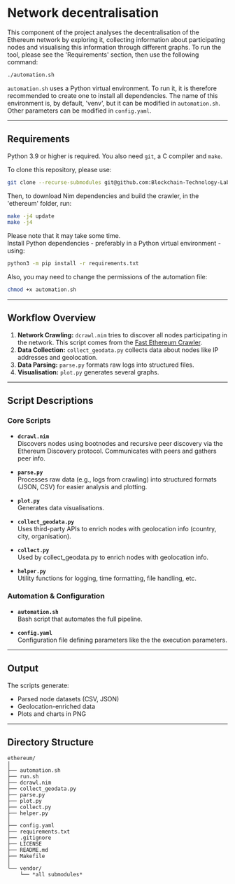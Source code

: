 # Network decentralisation

This component of the project analyses the decentralisation of the Ethereum network by exploring it, collecting information about participating nodes and visualising this information through different graphs. To run the tool, please see the 'Requirements' section, then use the following command:
```bash
./automation.sh
```
`automation.sh` uses a Python virtual environment. To run it, it is therefore recommended to create one to install all dependencies. The name of this environment is, by default, 'venv', but it can be modified in `automation.sh`. Other parameters can be modified in `config.yaml`.

---

## Requirements

Python 3.9 or higher is required. You also need `git`, a C compiler and `make`.

To clone this repository, please use:
```bash
git clone --recurse-submodules git@github.com:Blockchain-Technology-Lab/network-decentralization.git
```
Then, to download Nim dependencies and build the crawler, in the 'ethereum' folder, run:
```bash
make -j4 update
make -j4
```
Please note that it may take some time.  
Install Python dependencies - preferably in a Python virtual environment - using:
```bash
python3 -m pip install -r requirements.txt
```
Also, you may need to change the permissions of the automation file:
```bash
chmod +x automation.sh
```

---

## Workflow Overview

1. **Network Crawling:** `dcrawl.nim` tries to discover all nodes participating in the network. This script comes from the [Fast Ethereum Crawler](https://github.com/cskiraly/fast-ethereum-crawler.git).
2. **Data Collection:** `collect_geodata.py` collects data about nodes like IP addresses and geolocation.
3. **Data Parsing:** `parse.py` formats raw logs into structured files.
4. **Visualisation:** `plot.py` generates several graphs.

---

## Script Descriptions

### Core Scripts

- **`dcrawl.nim`**  
  Discovers nodes using bootnodes and recursive peer discovery via the Ethereum Discovery protocol. Communicates with peers and gathers peer info.

- **`parse.py`**  
  Processes raw data (e.g., logs from crawling) into structured formats (JSON, CSV) for easier analysis and plotting.

- **`plot.py`**  
  Generates data visualisations.

- **`collect_geodata.py`**  
  Uses third-party APIs to enrich nodes with geolocation info (country, city, organisation).

- **`collect.py`**  
  Used by collect_geodata.py to enrich nodes with geolocation info.
  
- **`helper.py`**  
  Utility functions for logging, time formatting, file handling, etc.


### Automation & Configuration

- **`automation.sh`**  
  Bash script that automates the full pipeline.

- **`config.yaml`**  
  Configuration file defining parameters like the the execution parameters.


---

## Output

The scripts generate:
- Parsed node datasets (CSV, JSON)
- Geolocation-enriched data
- Plots and charts in PNG

---

## Directory Structure

```
ethereum/
│
├── automation.sh
├── run.sh
├── dcrawl.nim
├── collect_geodata.py
├── parse.py
├── plot.py
├── collect.py
├── helper.py
│
├── config.yaml
├── requirements.txt
├── .gitignore
├── LICENSE
├── README.md
├── Makefile
│
└── vendor/
    └── *all submodules*
```
